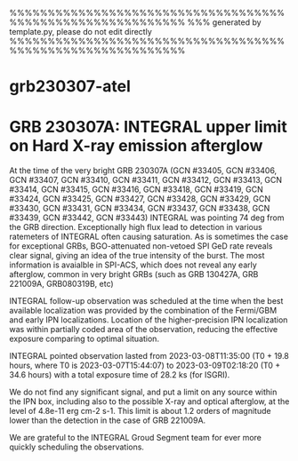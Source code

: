 
%%%%%%%%%%%%%%%%%%%%%%%%%%%%%%%%%%%%%%%%%%%%%%%%%%%%%%%%%%%
%%% generated by template.py, please do not edit directly
%%%%%%%%%%%%%%%%%%%%%%%%%%%%%%%%%%%%%%%%%%%%%%%%%%%%%%%%%%%
# grb230307-atel



# GRB 230307A: INTEGRAL upper limit on Hard X-ray emission afterglow

At the time of the very bright GRB 230307A (GCN #33405, GCN #33406, GCN #33407, GCN #33410, GCN #33411, GCN #33412, GCN #33413, GCN #33414, GCN #33415, GCN #33416, GCN #33418, GCN #33419, GCN #33424, GCN #33425, GCN #33427, GCN #33428, GCN #33429, GCN #33430, GCN #33431, GCN #33434, GCN #33437, GCN #33438, GCN #33439, GCN #33442, GCN #33443) INTEGRAL was pointing 74 deg from the GRB direction. Exceptionally high flux lead to detection in various ratemeters of INTEGRAL often causing saturation. As is sometimes the case for exceptional GRBs, BGO-attenuated non-vetoed SPI GeD rate reveals clear signal, giving an idea of the true intensity of the burst. The most information is avaialble in SPI-ACS, which does not reveal any early afterglow, common in very bright GRBs (such as GRB 130427A, GRB 221009A, GRB080319B, etc)

INTEGRAL follow-up observation was scheduled at the time when the best available localization was provided by the combination of the Fermi/GBM and early IPN localizations. Location of the higher-precision IPN localization was within partially coded area of the observation, reducing the effective exposure comparing to optimal situation.

INTEGRAL pointed observation lasted from 2023-03-08T11:35:00 (T0 + 19.8 hours, where T0 is 2023-03-07T15:44:07) to 2023-03-09T02:18:20 (T0 + 34.6 hours) with a total exposure time of 28.2 ks (for ISGRI).

We do not find any significant signal, and put a limit on any source within the IPN box, including also to the possible X-ray and optical afterglow, at the level of 4.8e-11 erg cm-2 s-1. This limit is about 1.2 orders of magnitude lower than the detection in the case of GRB 221009A. 

<!-- The upper limit is factor XX lower than in the case of GRB221009A (and factor XX lower in ratio to prompt emission luminosity). appears rather similar to GRB120711A, but at 10 times smaller distance. -->

We are grateful to the INTEGRAL Groud Segment team for ever more quickly scheduling the observations.

<!-- Images and reduced data related to this publication can be found here: https://zenodo.org/record/7186289 -->